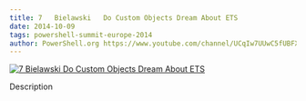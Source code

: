 ```yaml
---
title: 7   Bielawski   Do Custom Objects Dream About ETS
date: 2014-10-09
tags: powershell-summit-europe-2014
author: PowerShell.org https://www.youtube.com/channel/UCqIw7UUwC5fUBFXYX68aMrQ
---
```


[![7   Bielawski   Do Custom Objects Dream About ETS](https://i2.ytimg.com/vi/ae8uBxIwhWE/hqdefault.jpg "7   Bielawski   Do Custom Objects Dream About ETS")](https://www.youtube.com/watch?v=ae8uBxIwhWE)

Description
